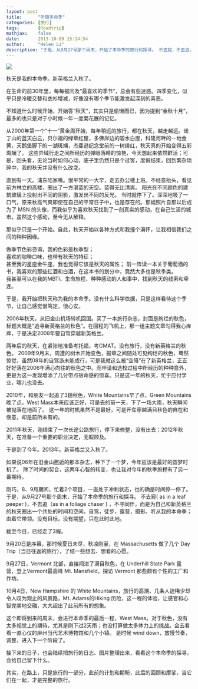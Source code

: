 ```yaml
---
layout: post
title:      "听随本命季"
categories: [旅行]
tags:       [Roadtrip]
mathjax:    false
date:       2013-10-09 15:14:54
author:     "Helen Li"
description: "于是，从9月27号那个周末，开始了本命季的旅行和探寻。 不去窥，不去追，不寻同伴"
---
```


![](http://image.helenysli.top/helenysli131009Fall.jpg.jpg)


秋天是我的本命季。新英格兰入秋了。

在生命的前30年里，每每被问及“最喜欢的季节”，总会有些迷惑。四季变化，似乎只是冷暖交替和衣衫增减，好像没有哪个季节能激发起深刻的喜恶。

不知道什么时候开始，开始答“秋天”，其实只是偷懒而已，因为提到“金秋十月”，最多的也只是对于小时候一年一度菊花展的记忆。 

从2000年第一个“十一”黄金周开始，每年稍远的旅行，都在秋天，越走越远。诺丁山的蓝天白云，贝尔福的绿草红屋，多佛岸边的碧水白崖，科隆河畔的一地金黄，天鹅堡脚下的一湖斑斓，杰斐逊纪念堂前的一树绯红，秋天真的开始变得五彩斑斓了。 这些异域行走之间所经历的弹眼落睛的惊艳，今天想起来依然鲜活；可是，回头看，无论当时如何心动，底子里仍然只是个过客，度假结束，回到繁杂琐碎中，我的秋天并没有什么改变。

直到有一天。浦东陆家嘴。很平常的一大早，走去办公楼上班。不经意抬头，看见前方林立的高楼，圈出了一方湛蓝的天空。蓝得无比清爽。  阳光在不同颜色的建筑玻璃上投射出不同的阴影，激发出不同的反光。 当时就停下了。深深地吸了一口气，原来秋高气爽即使在自己的平常日子中，也是存在的。那幅照片自那以后成为了 MSN 的头像，而我似乎为喜欢秋天找到了一刻真实的感动，在自己生活的城市。虽然这个感动，至今无从解释。

那似乎只是一个开始。自此，秋天开始以各种方式和我撞个满怀，让我相信我们之间的种种因缘。

做季节色彩咨询，我的色彩是秋季型；   
喜欢的咖啡口味，也带有秋天的特征；  
甚至我的星座金牛座，我也觉得它该是秋天的属性；
前一阵读一本关于葡萄酒的书，我喜欢的那些红酒和白酒，在这本书的划分中，竟然大多也是秋季类。   
我甚至可以在我的MBTI、生命旅程、种种感动的人和事中，找到秋天的线索和牵连。

于是，我开始把秋天称为我的本命季。没有什么科学依据，只是这样看待这个季节，让自己感觉很笃定，很心安。

2006年秋天，从旧金山机场转机回国。买了一本旅行杂志，封面是绚烂的秋色，标题大概是“追寻新英格兰的秋色”。在回程的飞机上，那一组主题文章勾得我心痒痒，于是决定2008年要自驾穿越新英格兰。

两年后的秋天，在紧张地准备考托福，考GMAT。没有旅行，没有新英格兰的秋色。 2009年9月末，周遭的树木开始变色，报章之间随处可见绚烂的秋色，蓦然惊觉，虽然08年的自驾游未能成行，可是我就这么被“空降”在了新英格兰，正正好好落在2006年满心向往的秋色之中。而申请和选校过程中所经历的种种意外，更是为这一发现增添了几分带点宿命感的惊喜。只是这一年的秋天，忙于应付学业，哪儿也没去。 

2010年，和朋友一起追了3趟秋色，White Mountains早了点，Green Mountains晚了点，West Mass本来应该正好，可是去的前一天，下了一场大雨，秋天瞬间被抛落在地面了。 这一年的时机虽然不是最好，可是开车穿越满目秋色的自在和惬意，却是前所未有的。

2011年秋天，刚结束了一次长途公路旅行，停下来修整，没有出去；2012年秋天，在准备一个重要的职业决定，无暇顾及。

于是到了今年。2013年。新英格兰又入秋了。

如果说06年在旧金山邂逅的那本杂志，种下了一个梦，今年应该是最好的圆梦时机了。 除了时间的契合，这两年心智的转变，也让我对今年的秋季旅程有了另一番期待。

刚巧，8、9月期间，忙着2个项目，一直处于冲刺状态，也的确是时间停一停了。 于是，从9月27号那个周末，开始了本命季的旅行和探寻。 不去窥( as in a leaf peeper )，不去追（as in a foliage chaser ) ，不寻同伴，而是为自己和新英格兰的秋天圈出一个共处的时间和空间。自驾，徒步，露营，摄影。听从我的本命季；由着它带领。没有目标，没有期望，只在此时此地。

截至今日，已经走了3程。

9月20日是序幕，那时候夏日未尽，秋凉刚至，在 Massachusetts 做了几个 Day Trip（当日往返的旅行），了结一些想去、想看的心愿。

9月27日，Vermont 北部，直接闯进了满目秋色，在 Underhill State Park 露营，登上Vermont最高峰 Mt. Mansfield，探访 Vermont 那些颇有个性的工厂和作坊。

10月4日，New Hampshire 的 White Mountains，旅行的高潮，几条人迹稀少却令人叹为观止的风景路，Mt. Adams的Hiking 历险，这一程的体验，让感官和心智完美地交融，大大超出了此前所有的想象。

这个即将到来的周末，会进行本命季的最后一程，West Mass。对于秋色，没有太多视觉上的期待，尤其是刚下过2天雨；也没打算做太多体力上的挑战。会去看看一直心仪的麻州当代艺术博物馆和几个小镇。 是时候 wind down，放慢节奏，调整，进入下一个阶段了。

接下来的日子，也会陆续把旅行的日志、图片整理出来，看看这个本命季的探寻，会给自己留下什么。

其实，在路上，只是旅行的一部分，此前的计划和期盼，此后的回顾和摩挲，当它们在一起，才是完整的旅行。
